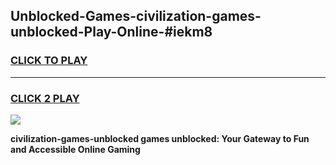
## Unblocked-Games-civilization-games-unblocked-Play-Online-#iekm8
<h3>
<a href="https://premium.freeplayer.one?title=civilization-games-unblocked&ref=27F">CLICK TO PLAY</a></h3>
<hr>

<h3>
<a href="https://premium.freeplayer.one?title=civilization-games-unblocked&ref=27F">CLICK 2 PLAY</a>
  
</h3>

<a href="https://premium.freeplayer.one?title=civilization-games-unblocked&ref=27F"><img src="https://clearcache.store/games.png"></a>


**civilization-games-unblocked games unblocked: Your Gateway to Fun and Accessible Online Gaming**

